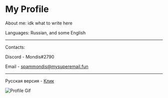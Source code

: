 My Profile
===========

About me: idk what to write here

Languages: Russian, and some English

------
Contacts: 

Discord - Mondis#2790

Email - spammondis@mysuperemail.fun

------

Русская версия - [Клик](https://github.com/mondis1337/mondis1337/blob/main/RU_README.md)

![Profile Gif](https://media.discordapp.net/attachments/561669288029585413/749217905442422814/cat.gif)
